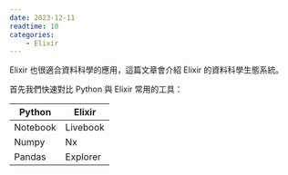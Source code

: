 ```yaml
---
date: 2023-12-11
readtime: 10
categories:
    - Elixir
---
```


Elixir 也很適合資料科學的應用，這篇文章會介紹 Elixir 的資料科學生態系統。

首先我們快速對比 Python 與 Elixir 常用的工具：

| Python | Elixir |
|--------|--------|
|Notebook|Livebook|
|Numpy|Nx|
|Pandas|Explorer|


